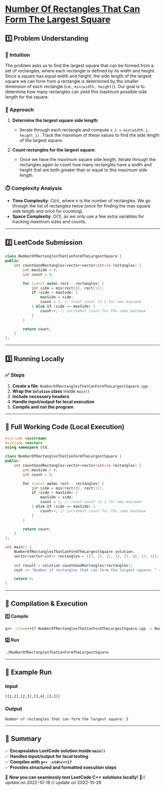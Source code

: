 # **[Number Of Rectangles That Can Form The Largest Square](https://leetcode.com/problems/number-of-rectangles-that-can-form-the-largest-square/description/)**  

## **1️⃣ Problem Understanding**  
### **📌 Intuition**  
The problem asks us to find the largest square that can be formed from a set of rectangles, where each rectangle is defined by its width and height. Since a square has equal width and height, the side length of the largest square we can form from a rectangle is determined by the smaller dimension of each rectangle (i.e., `min(width, height)`). Our goal is to determine how many rectangles can yield this maximum possible side length for the square.

### **🚀 Approach**  
1. **Determine the largest square side length**:
    - Iterate through each rectangle and compute `s_i = min(width_i, height_i)`. Track the maximum of these values to find the side length of the largest square.

2. **Count rectangles for the largest square**:
    - Once we have the maximum square side length, iterate through the rectangles again to count how many rectangles have a width and height that are both greater than or equal to this maximum side length.

### **⏱️ Complexity Analysis**  
- **Time Complexity**: O(n), where n is the number of rectangles. We go through the list of rectangles twice (once for finding the max square side length and once for counting).
- **Space Complexity**: O(1), as we only use a few extra variables for tracking maximum sizes and counts.

---  

## **2️⃣ LeetCode Submission**  
```cpp
class NumberOfRectanglesThatCanFormTheLargestSquare {
public:
    int countGoodRectangles(vector<vector<int>>& rectangles) {
        int maxSide = 0;
        int count = 0;

        for (const auto& rect : rectangles) {
            int side = min(rect[0], rect[1]);
            if (side > maxSide) {
                maxSide = side;
                count = 1; // reset count to 1 for new maximum
            } else if (side == maxSide) {
                count++; // increment count for the same maximum
            }
        }

        return count;
    }
};
```  

---  

## **3️⃣ Running Locally**  
### **✅ Steps**  
1. **Create a file**: `NumberOfRectanglesThatCanFormTheLargestSquare.cpp`  
2. **Wrap the `Solution` class** inside `main()`  
3. **Include necessary headers**  
4. **Handle input/output for local execution**  
5. **Compile and run the program**  

---  

## **📝 Full Working Code (Local Execution)**  
```cpp
#include <iostream>
#include <vector>
using namespace std;

class NumberOfRectanglesThatCanFormTheLargestSquare {
public:
    int countGoodRectangles(vector<vector<int>>& rectangles) {
        int maxSide = 0;
        int count = 0;

        for (const auto& rect : rectangles) {
            int side = min(rect[0], rect[1]);
            if (side > maxSide) {
                maxSide = side;
                count = 1; // reset count to 1 for new maximum
            } else if (side == maxSide) {
                count++; // increment count for the same maximum
            }
        }

        return count;
    }
};

int main() {
    NumberOfRectanglesThatCanFormTheLargestSquare solution;
    vector<vector<int>> rectangles = {{1, 2}, {2, 3}, {3, 4}, {3, 3}};
    
    int result = solution.countGoodRectangles(rectangles);
    cout << "Number of rectangles that can form the largest square: " << result << endl;

    return 0;
}
```  

---  

## **🔧 Compilation & Execution**  
#### **1️⃣ Compile**  
```bash
g++ -std=c++17 NumberOfRectanglesThatCanFormTheLargestSquare.cpp -o NumberOfRectanglesThatCanFormTheLargestSquare
```  

#### **2️⃣ Run**  
```bash
./NumberOfRectanglesThatCanFormTheLargestSquare
```  

---  

## **🎯 Example Run**  
### **Input**  
```
[[1,2],[2,3],[3,4],[3,3]]
```  
### **Output**  
```
Number of rectangles that can form the largest square: 3
```  

---  

## **📌 Summary**  
✅ **Encapsulates LeetCode solution inside `main()`**  
✅ **Handles input/output for local testing**  
✅ **Compiles with `g++ -std=c++17`**  
✅ **Provides structured and formatted execution steps**  

🚀 **Now you can seamlessly test LeetCode C++ solutions locally!** 🚀// update on 2022-10-18
// update on 2022-10-28

